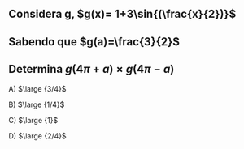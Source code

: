 ## Considera g, $g(x)= 1+3\sin{(\frac{x}{2})}$
## Sabendo que $g(a)=\frac{3}{2}$
## Determina $g(4\pi+a) \times g(4\pi-a)$

A) $\large {3/4}$

B) $\large {1/4}$

C) $\large {1}$

D) $\large {2/4}$